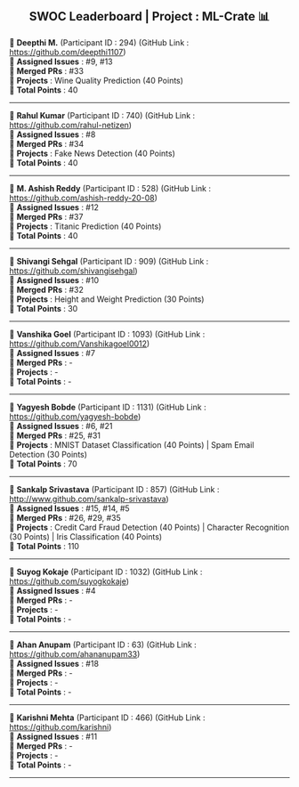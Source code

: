 <div align = 'center'>
  <h2> SWOC Leaderboard | Project : ML-Crate 📊 </h2>
  </div>


🔴 **Deepthi M.** (Participant ID : 294) (GitHub Link : https://github.com/deepthi1107) <br/>
🔴 **Assigned Issues** : #9, #13 <br/>
🔴 **Merged PRs** : #33 <br/>
🔴 **Projects** : Wine Quality Prediction (40 Points) <br/>
🔴 **Total Points** : 40 <br/>

************************************************************
🔴 **Rahul Kumar** (Participant ID : 740) (GitHub Link : https://github.com/rahul-netizen)<br/>
🔴 **Assigned Issues** : #8 <br/>
🔴 **Merged PRs** : #34 <br/>
🔴 **Projects** : Fake News Detection (40 Points) <br/>
🔴 **Total Points** : 40 <br/>

**************************************************************
🔴 **M. Ashish Reddy** (Participant ID : 528) (GitHub Link : https://github.com/ashish-reddy-20-08)<br/>
🔴 **Assigned Issues** : #12 <br/>
🔴 **Merged PRs** : #37 <br/>
🔴 **Projects** : Titanic Prediction (40 Points) <br/>
🔴 **Total Points** : 40 <br/>

****************************************************************
🔴 **Shivangi Sehgal** (Participant ID : 909) (GitHub Link :  https://github.com/shivangisehgal)<br/>
🔴 **Assigned Issues** : #10 <br/>
🔴 **Merged PRs** : #32 <br/>
🔴 **Projects** : Height and Weight Prediction (30 Points) <br/>
🔴 **Total Points** : 30 <br/>

****************************************************************
🔴 **Vanshika Goel** (Participant ID : 1093) (GitHub Link : https://github.com/Vanshikagoel0012)<br/>
🔴 **Assigned Issues** : #7 <br/>
🔴 **Merged PRs** : - <br/>
🔴 **Projects** : - <br/>
🔴 **Total Points** : - <br/>

****************************************************************
🔴 **Yagyesh Bobde** (Participant ID : 1131) (GitHub Link : https://github.com/yagyesh-bobde)<br/>
🔴 **Assigned Issues** : #6, #21 <br/>
🔴 **Merged PRs** : #25, #31 <br/>
🔴 **Projects** : MNIST Dataset Classification (40 Points) | Spam Email Detection (30 Points) <br/>
🔴 **Total Points** : 70 <br/>

****************************************************************
🔴 **Sankalp Srivastava** (Participant ID : 857) (GitHub Link : http://www.github.com/sankalp-srivastava)<br/>
🔴 **Assigned Issues** : #15, #14, #5 <br/>
🔴 **Merged PRs** : #26, #29, #35 <br/>
🔴 **Projects** : Credit Card Fraud Detection (40 Points) | Character Recognition (30 Points) | Iris Classification (40 Points)<br/>
🔴 **Total Points** : 110 <br/>

****************************************************************
🔴 **Suyog Kokaje** (Participant ID : 1032) (GitHub Link : https://github.com/suyogkokaje)<br/>
🔴 **Assigned Issues** : #4 <br/>
🔴 **Merged PRs** : - <br/>
🔴 **Projects** : - <br/>
🔴 **Total Points** : - <br/>

****************************************************************
🔴 **Ahan Anupam** (Participant ID : 63) (GitHub Link : https://github.com/ahananupam33)<br/>
🔴 **Assigned Issues** : #18 <br/>
🔴 **Merged PRs** : - <br/>
🔴 **Projects** : - <br/>
🔴 **Total Points** : - <br/>

****************************************************************
🔴 **Karishni Mehta** (Participant ID : 466) (GitHub Link : https://github.com/karishni)<br/>
🔴 **Assigned Issues** : #11 <br/>
🔴 **Merged PRs** : - <br/>
🔴 **Projects** : - <br/>
🔴 **Total Points** : - <br/>

****************************************************************
